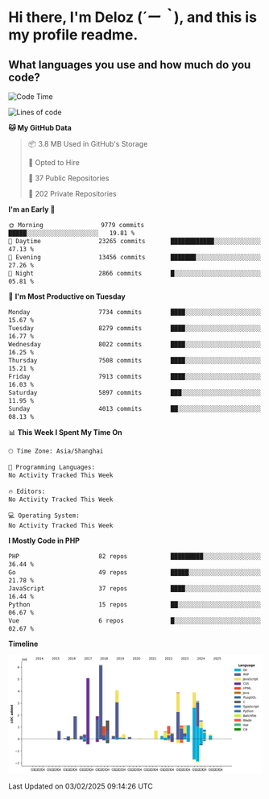 # **Hi there, I'm Deloz (*´ー｀*), and this is my profile readme.**

## **What languages you use and how much do you code?**

<!--START_SECTION:waka-->
![Code Time](http://img.shields.io/badge/Code%20Time-5%2C593%20hrs%2027%20mins-blue)

![Lines of code](https://img.shields.io/badge/From%20Hello%20World%20I%27ve%20Written-44.6%20million%20lines%20of%20code-blue)

**🐱 My GitHub Data** 

> 📦 3.8 MB Used in GitHub's Storage 
 > 
> 💼 Opted to Hire
 > 
> 📜 37 Public Repositories 
 > 
> 🔑 202 Private Repositories 
 > 
**I'm an Early 🐤** 

```text
🌞 Morning                9779 commits        █████░░░░░░░░░░░░░░░░░░░░   19.81 % 
🌆 Daytime                23265 commits       ████████████░░░░░░░░░░░░░   47.13 % 
🌃 Evening                13456 commits       ███████░░░░░░░░░░░░░░░░░░   27.26 % 
🌙 Night                  2866 commits        █░░░░░░░░░░░░░░░░░░░░░░░░   05.81 % 
```
📅 **I'm Most Productive on Tuesday** 

```text
Monday                   7734 commits        ████░░░░░░░░░░░░░░░░░░░░░   15.67 % 
Tuesday                  8279 commits        ████░░░░░░░░░░░░░░░░░░░░░   16.77 % 
Wednesday                8022 commits        ████░░░░░░░░░░░░░░░░░░░░░   16.25 % 
Thursday                 7508 commits        ████░░░░░░░░░░░░░░░░░░░░░   15.21 % 
Friday                   7913 commits        ████░░░░░░░░░░░░░░░░░░░░░   16.03 % 
Saturday                 5897 commits        ███░░░░░░░░░░░░░░░░░░░░░░   11.95 % 
Sunday                   4013 commits        ██░░░░░░░░░░░░░░░░░░░░░░░   08.13 % 
```


📊 **This Week I Spent My Time On** 

```text
🕑︎ Time Zone: Asia/Shanghai

💬 Programming Languages: 
No Activity Tracked This Week

🔥 Editors: 
No Activity Tracked This Week

💻 Operating System: 
No Activity Tracked This Week
```

**I Mostly Code in PHP** 

```text
PHP                      82 repos            █████████░░░░░░░░░░░░░░░░   36.44 % 
Go                       49 repos            █████░░░░░░░░░░░░░░░░░░░░   21.78 % 
JavaScript               37 repos            ████░░░░░░░░░░░░░░░░░░░░░   16.44 % 
Python                   15 repos            ██░░░░░░░░░░░░░░░░░░░░░░░   06.67 % 
Vue                      6 repos             █░░░░░░░░░░░░░░░░░░░░░░░░   02.67 % 
```



**Timeline**

![Lines of Code chart](https://raw.githubusercontent.com/deloz/deloz/main/assets/bar_graph.png)


 Last Updated on 03/02/2025 09:14:26 UTC
<!--END_SECTION:waka-->

